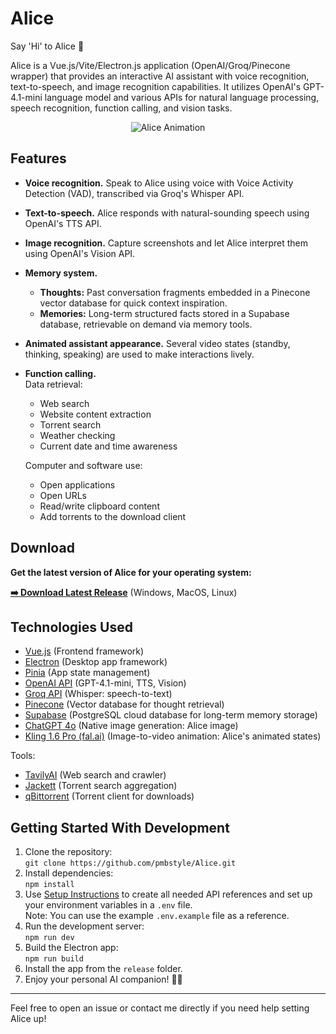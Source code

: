 # Alice

Say 'Hi' to Alice 👋

Alice is a Vue.js/Vite/Electron.js application (OpenAI/Groq/Pinecone wrapper) that provides an interactive AI assistant with voice recognition, text-to-speech, and image recognition capabilities. It utilizes OpenAI's GPT-4.1-mini language model and various APIs for natural language processing, speech recognition, function calling, and vision tasks.

<p align="center">
  <img src="https://github.com/pmbstyle/Alice/blob/main/animation.gif?raw=true" alt="Alice Animation">
</p>

## Features

- **Voice recognition.**
  Speak to Alice using voice with Voice Activity Detection (VAD), transcribed via Groq's Whisper API.
- **Text-to-speech.**
  Alice responds with natural-sounding speech using OpenAI's TTS API.
- **Image recognition.**
  Capture screenshots and let Alice interpret them using OpenAI's Vision API.
- **Memory system.**  
  - **Thoughts:** Past conversation fragments embedded in a Pinecone vector database for quick context inspiration.  
  - **Memories:** Long-term structured facts stored in a Supabase database, retrievable on demand via memory tools.
- **Animated assistant appearance.**
  Several video states (standby, thinking, speaking) are used to make interactions lively.
- **Function calling.**  
  Data retrieval:
   - Web search
   - Website content extraction
   - Torrent search
   - Weather checking
   - Current date and time awareness

  Computer and software use:
   - Open applications
   - Open URLs
   - Read/write clipboard content
   - Add torrents to the download client

## Download

**Get the latest version of Alice for your operating system:**

[**➡️ Download Latest Release**](https://github.com/pmbstyle/Alice/releases/latest) (Windows, MacOS, Linux)



## Technologies Used

- [Vue.js](https://vuejs.org/) (Frontend framework)
- [Electron](https://www.electronjs.org/) (Desktop app framework)
- [Pinia](https://pinia.vuejs.org/) (App state management)
- [OpenAI API](https://platform.openai.com/docs/api-reference/introduction) (GPT-4.1-mini, TTS, Vision)
- [Groq API](https://console.groq.com/) (Whisper: speech-to-text)
- [Pinecone](https://www.pinecone.io/) (Vector database for thought retrieval)
- [Supabase](https://supabase.com/) (PostgreSQL cloud database for long-term memory storage)
- [ChatGPT 4o](https://chat.openai.com) (Native image generation: Alice image)
- [Kling 1.6 Pro (fal.ai)](https://fal.ai/) (Image-to-video animation: Alice's animated states)

Tools:
- [TavilyAI](https://tavily.com) (Web search and crawler)
- [Jackett](https://github.com/Jackett/Jackett) (Torrent search aggregation)
- [qBittorrent](https://www.qbittorrent.org/) (Torrent client for downloads)

## Getting Started With Development

1. Clone the repository:  
   `git clone https://github.com/pmbstyle/Alice.git`
2. Install dependencies:  
   `npm install`
3. Use [Setup Instructions](https://github.com/pmbstyle/Alice/blob/main/docs/setupInstructions.md) to create all needed API references and set up your environment variables in a `.env` file.  
   Note: You can use the example `.env.example` file as a reference.
4. Run the development server:  
   `npm run dev`
5. Build the Electron app:  
   `npm run build`
6. Install the app from the `release` folder.
7. Enjoy your personal AI companion! 🧠💬

---

Feel free to open an issue or contact me directly if you need help setting Alice up!
